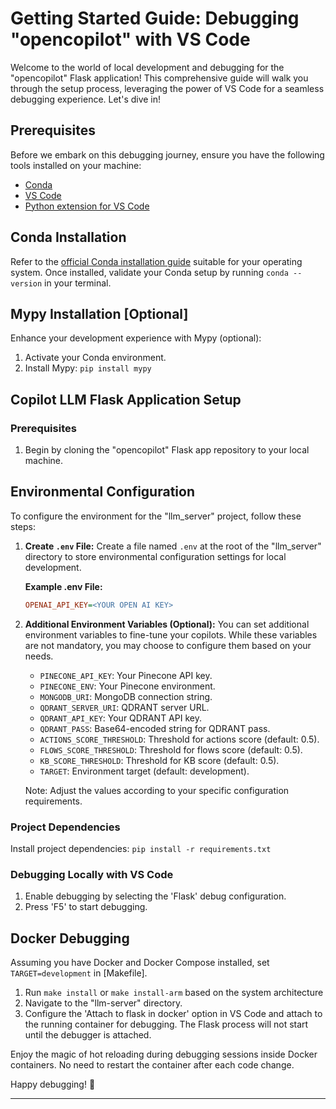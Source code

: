 # Getting Started Guide: Debugging "opencopilot" with VS Code

Welcome to the world of local development and debugging for the "opencopilot" Flask application! This comprehensive guide will walk you through the setup process, leveraging the power of VS Code for a seamless debugging experience. Let's dive in!

## Prerequisites

Before we embark on this debugging journey, ensure you have the following tools installed on your machine:

- [Conda](https://docs.conda.io/projects/conda/en/latest/user-guide/install/index.html)
- [VS Code](https://code.visualstudio.com/download)
- [Python extension for VS Code](https://marketplace.visualstudio.com/items?itemName=ms-python.python)

## Conda Installation

Refer to the [official Conda installation guide](https://docs.conda.io/projects/conda/en/latest/user-guide/install/index.html) suitable for your operating system. Once installed, validate your Conda setup by running `conda --version` in your terminal.

## Mypy Installation [Optional]

Enhance your development experience with Mypy (optional):

1. Activate your Conda environment.
2. Install Mypy: `pip install mypy`

## Copilot LLM Flask Application Setup

### Prerequisites

1. Begin by cloning the "opencopilot" Flask app repository to your local machine.

## Environmental Configuration

To configure the environment for the "llm_server" project, follow these steps:

1. **Create `.env` File:**
   Create a file named `.env` at the root of the "llm_server" directory to store environmental configuration settings for local development.

   **Example .env File:**
   ```ini
   OPENAI_API_KEY=<YOUR OPEN AI KEY>
   ```

2. **Additional Environment Variables (Optional):**
   You can set additional environment variables to fine-tune your copilots. While these variables are not mandatory, you may choose to configure them based on your needs.

   - `PINECONE_API_KEY`: Your Pinecone API key.
   - `PINECONE_ENV`: Your Pinecone environment.
   - `MONGODB_URI`: MongoDB connection string.
   - `QDRANT_SERVER_URI`: QDRANT server URL.
   - `QDRANT_API_KEY`: Your QDRANT API key.
   - `QDRANT_PASS`: Base64-encoded string for QDRANT pass.
   - `ACTIONS_SCORE_THRESHOLD`: Threshold for actions score (default: 0.5).
   - `FLOWS_SCORE_THRESHOLD`: Threshold for flows score (default: 0.5).
   - `KB_SCORE_THRESHOLD`: Threshold for KB score (default: 0.5).
   - `TARGET`: Environment target (default: development).

   Note: Adjust the values according to your specific configuration requirements.


### Project Dependencies

Install project dependencies: `pip install -r requirements.txt`

### Debugging Locally with VS Code

1. Enable debugging by selecting the 'Flask' debug configuration.
2. Press 'F5' to start debugging.

## Docker Debugging

Assuming you have Docker and Docker Compose installed, set `TARGET=development` in [Makefile].

1. Run `make install` or `make install-arm` based on the system architecture
2. Navigate to the "llm-server" directory.
3. Configure the 'Attach to flask in docker' option in VS Code and attach to the running container for debugging. The Flask process will not start until the debugger is attached.
   
Enjoy the magic of hot reloading during debugging sessions inside Docker containers. No need to restart the container after each code change.

Happy debugging! 🚀

---